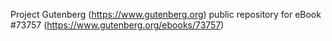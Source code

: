 Project Gutenberg (https://www.gutenberg.org) public repository for
eBook #73757 (https://www.gutenberg.org/ebooks/73757)
